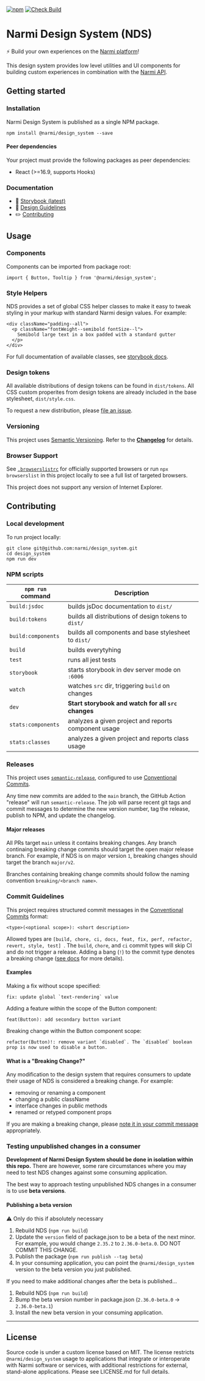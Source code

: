 [![npm](https://img.shields.io/npm/v/@narmi/design_system.svg?style=flat&color=blue)](http://www.npmjs.com/package/@narmi/design_system)
[![Check Build](https://github.com/narmi/design_system/actions/workflows/build.yaml/badge.svg)](https://github.com/narmi/design_system/actions/workflows/build.yaml)

# Narmi Design System (NDS)

⚡ Build your own experiences on the [Narmi platform](https://www.narmi.com/developers/developer-portal)!

This design system provides low level utilities and UI components for building
custom experiences in combination with the [Narmi API](https://www.narmi.com/developers/developer-portal#api).

## Getting started

### Installation

Narmi Design System is published as a single NPM package.

```
npm install @narmi/design_system --save
```

#### Peer dependencies

Your project must provide the following packages as peer dependencies:

- React (>=16.9, supports Hooks)

### Documentation

- 📖 [Storybook (latest)](https://narmi.github.io/design_system/)
- 🎨 [Design Guidelines](https://zeroheight.com/8ac87d4ba/p/446c38-narmi-design-system-nds)
- ✏️ [Contributing](https://github.com/narmi/design_system/blob/main/CONTRIBUTING.md)

## Usage

### Components

Components can be imported from package root:

```
import { Button, Tooltip } from '@narmi/design_system';
```

### Style Helpers

NDS provides a set of global CSS helper classes to make it easy to tweak
styling in your markup with standard Narmi design values. For example:

```
<div className="padding--all">
  <p className="fontWeight--semibold fontSize--l">
    Semibold large text in a box padded with a standard gutter
  </p>
</div>
```

For full documentation of available classes, see [storybook docs](https://narmi.github.io/design_system/).

### Design tokens

All available distributions of design tokens can be found in `dist/tokens`.
All CSS custom properites from design tokens are already included in the base
stylesheet, `dist/style.css`.

To request a new distribution, please [file an issue](https://github.com/narmi/design_system/issues/new/choose).

### Versioning

This project uses [Semantic Versioning](https://semver.org/spec/v2.0.0.html).
Refer to the [**Changelog**](https://github.com/narmi/design_system/blob/main/CHANGELOG.md) for details.

### Browser Support

See [`.browserslistrc`](https://github.com/narmi/design_system/blob/main/.editorconfig) for officially supported browsers or
run `npx browserslist` in this project locally to see a full list of targeted browsers.

This project does not support any version of Internet Explorer.

## Contributing

### Local development

To run project locally:

```
git clone git@github.com:narmi/design_system.git
cd design_system
npm run dev
```

### NPM scripts

| `npm run` command  | Description                                          |
| ------------------ | ---------------------------------------------------- |
| `build:jsdoc`      | builds jsDoc documentation to `dist/`                |
| `build:tokens`     | builds all distributions of design tokens to `dist/` |
| `build:components` | builds all components and base stylesheet to `dist/` |
| `build`            | builds everytyhing                                   |
| `test`             | runs all jest tests                                  |
| `storybook`        | starts storybook in dev server mode on `:6006`       |
| `watch`            | watches `src` dir, triggering `build` on changes     |
| `dev`              | **Start storybook and watch for all `src` changes**  |
| `stats:components` | analyzes a given project and reports component usage |
| `stats:classes`    | analyzes a given project and reports class usage     |

### Releases

This project uses [`semantic-release`](https://semantic-release.gitbook.io/semantic-release/),
configured to use [Conventional Commits](https://www.conventionalcommits.org/en/v1.0.0/).

Any time new commits are added to the `main` branch, the GitHub Action "release" will run `semantic-release`. The job will
parse recent git tags and commit messages to determine the new version number, tag the release, publish to NPM, and update the changelog.

#### Major releases

All PRs target `main` unless it contains breaking changes. Any branch continaing breaking change commits should target the open major release branch.
For example, if NDS is on major version `1`, breaking changes should target the branch `major/v2`.

Branches containing breaking change commits should follow the naming convention `breaking/<branch name>`.

### Commit Guidelines

This project requires structured commit messages in the [Conventional Commits](https://www.conventionalcommits.org/en/v1.0.0/) format:

```
<type>(<optional scope>): <short description>
```

Allowed types are `[build, chore, ci, docs, feat, fix, perf, refactor, revert, style, test] `.
The `build`, `chore`, and `ci` commit types will skip CI and do not trigger a release.
Adding a bang (`!`) to the commit type denotes a breaking change ([see docs](https://www.conventionalcommits.org/en/v1.0.0/#commit-message-with-description-and-breaking-change-footer) for more details).

#### Examples

Making a fix without scope specified:

```
fix: update global `text-rendering` value
```

Adding a feature within the scope of the Button component:

```
feat(Button): add secondary button variant
```

Breaking change within the Button component scope:

```
refactor(Button)!: remove variant `disabled`. The `disabled` boolean prop is now used to disable a button.
```

#### What is a "Breaking Change?"

Any modification to the design system that requires consumers to update their usage of NDS is considered a breaking change. For example:

- removing or renaming a component
- changing a public className
- interface changes in public methods
- renamed or retyped component props

If you are making a breaking change, please [note it in your commit message](https://www.conventionalcommits.org/en/v1.0.0/#commit-message-with-description-and-breaking-change-footer) appropriately.

### Testing unpublished changes in a consumer

**Development of Narmi Design System should be done in isolation within this repo.**
There are however, some rare circumstances where you may need to test NDS changes against some consuming application.

The best way to approach testing unpublished NDS changes in a consumer is to use
**beta versions**.

#### Publishing a beta version

⚠️ Only do this if absolutely necessary

1. Rebuild NDS (`npm run build`)
2. Update the `version` field of package.json to be a beta of the next minor.
   For example, you would change `2.35.2` to `2.36.0-beta.0`.
   DO NOT COMMIT THIS CHANGE.
3. Publish the package (`npm run publish --tag beta`)
4. In your consuming application, you can point the `@narmi/design_system`
   version to the beta version you just published.

If you need to make additional changes after the beta is published...

1. Rebuild NDS (`npm run build`)
2. Bump the beta version number in package.json (`2.36.0-beta.0` -> `2.36.0-beta.1`)
3. Install the new beta version in your consuming application.

---

## License

Source code is under a custom license based on MIT. The license restricts `@narmi/design_system` usage to applications that integrate or interoperate with Narmi software or services, with additional restrictions for external, stand-alone applications. Please see LICENSE.md for full details.
